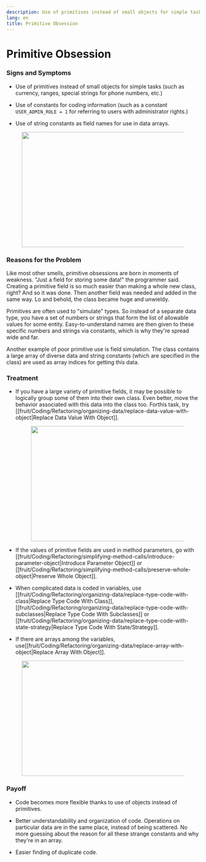 ```yaml
---
description: Use of primitives instead of small objects for simple tasks (such as currency, ranges, special strings for phone numbers, etc.)Use of constants for coding information (such as a constant USER_ADMIN_ROLE = 1 for referring to users with administrator rights.)Use of string constants as field names for use in data arrays.
lang: en
title: Primitive Obsession
---
```

# Primitive Obsession

### Signs and Symptoms

-   Use of primitives instead of small objects for simple tasks (such as currency, ranges, special strings for phone numbers, etc.)

-   Use of constants for coding information (such as a constant
    `USER_ADMIN_ROLE = 1` for referring to users with administrator
    rights.)

-   Use of string constants as field names for use in data arrays.

<figure class="image">
<img
src="https://refactoring.guru/images/refactoring/content/smells/primitive-obsession-01.png?id=73e1c5b08ea68a7ad7a66832644e6696"
srcset="https://refactoring.guru/images/refactoring/content/smells/primitive-obsession-01-2x.png?id=e13be298e4b8d9d4a987972dfc777f4b 2x"
width="500" height="300" />
</figure>

### Reasons for the Problem

Like most other smells, primitive obsessions are born in moments of
weakness. "Just a field for storing some data!" the programmer said.
Creating a primitive field is so much easier than making a whole new class, right? And so it was done. Then another field was needed and added in the same way. Lo and behold, the class became huge and unwieldy.

Primitives are often used to "simulate" types. So instead of a separate data type, you have a set of numbers or strings that form the list of allowable values for some entity. Easy-to-understand names are then given to these specific numbers and strings via constants, which is why they're spread wide and far.

Another example of poor primitive use is field simulation. The class
contains a large array of diverse data and string constants (which are specified in the class) are used as array indices for getting this data.

### Treatment

- If you have a large variety of primitive fields, it may be possible
  to logically group some of them into their own class. Even better, move the behavior associated with this data into the class too. Forthis task, try [[fruit/Coding/Refactoring/organizing-data/replace-data-value-with-object|Replace Data Value With Object]].

    <figure class="image">
    <img
    src="https://refactoring.guru/images/refactoring/content/smells/primitive-obsession-02.png?id=69dfd06eec8d6053e9d88c03ecc78044"
    srcset="https://refactoring.guru/images/refactoring/content/smells/primitive-obsession-02-2x.png?id=255bbb1e0b340ce3b62a5898e8edc75a 2x"
    loading="lazy" width="500" height="300" />
    </figure>

- If the values of primitive fields are used in method parameters, go with [[fruit/Coding/Refactoring/simplifying-method-calls/introduce-parameter-object|Introduce Parameter Object]] or [[fruit/Coding/Refactoring/simplifying-method-calls/preserve-whole-object|Preserve Whole Object]].


- When complicated data is coded in variables, use [[fruit/Coding/Refactoring/organizing-data/replace-type-code-with-class|Replace Type Code With Class]], [[fruit/Coding/Refactoring/organizing-data/replace-type-code-with-subclasses|Replace Type Code With Subclasses]] or [[fruit/Coding/Refactoring/organizing-data/replace-type-code-with-state-strategy|Replace Type Code With State/Strategy]].

- If there are arrays among the variables, use[[fruit/Coding/Refactoring/organizing-data/replace-array-with-object|Replace Array With Object]].

<figure class="image">
<img
src="https://refactoring.guru/images/refactoring/content/smells/primitive-obsession-03.png?id=ab0a8c7b6188265bb9890424e679af2f"
srcset="https://refactoring.guru/images/refactoring/content/smells/primitive-obsession-03-2x.png?id=bec1080bcf2be14eeda69b0090d5d3fb 2x"
loading="lazy" width="500" height="300" />
</figure>

### Payoff

- Code becomes more flexible thanks to use of objects instead of primitives.

- Better understandability and organization of code. Operations on particular data are in the same place, instead of being scattered. No more guessing about the reason for all these strange constants and why they're in an array.

- Easier finding of duplicate code.
